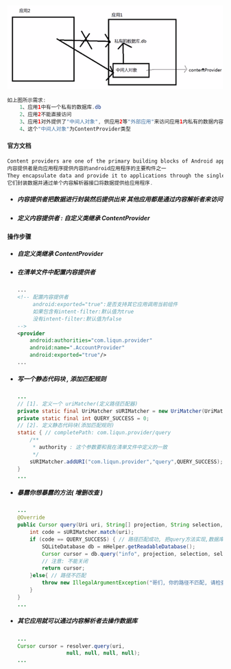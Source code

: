 ![](/assets/内容提供者原理.png)

```java
如上图所示需求:
    1、应用1中有一个私有的数据库.db
    2、应用2不能直接访问
    3、应用1对外提供了"中间人对象", 供应用2等"外部应用"来访问应用1内私有的数据内容
    4、这个"中间人对象"为ContentProvider类型
```

#### 官方文档

```java
Content providers are one of the primary building blocks of Android applications, providing content to applications. 
内容提供者是向应用程序提供内容的android应用程序的主要构件之一
They encapsulate data and provide it to applications through the single ContentResolver interface. 
它们封装数据并通过单个内容解析器接口将数据提供给应用程序.
```

* ##### 内容提供者把数据进行封装然后提供出来 其他应用都是通过内容解析者来访问
* ##### 定义内容提供者 : 自定义类继承 ContentProvider

#### 操作步骤

* ##### 自定义类继承 ContentProvider
* ##### 在清单文件中配置内容提供者

  ```xml
  ...
  <!-- 配置内容提供者
       android:exported="true":是否支持其它应用调用当前组件
       如果包含有intent-filter:默认值为true
       没有intent-filter:默认值为false
  -->
  <provider
      android:authorities="com.liqun.provider"
      android:name=".AccountProvider"
      android:exported="true"/>
  ...
  ```
* ##### 写一个静态代码块 , 添加匹配规则

  ```java
  ...
  // [1]. 定义一个 uriMatcher(定义路径匹配器)
  private static final UriMatcher sURIMatcher = new UriMatcher(UriMatcher.NO_MATCH);
  private static final int QUERY_SUCCESS = 0;
  // [2]. 定义静态代码块(添加匹配规则)
  static { // completePath: com.liqun.provider/query
      /**
       * authority : 这个参数要和我在清单文件中定义的一致
       */
      sURIMatcher.addURI("com.liqun.provider","query",QUERY_SUCCESS);
  }
  ...
  ```
* ##### 暴露你想暴露的方法\( 增删改查 \)

  ```java
  ...
  @Override
  public Cursor query(Uri uri, String[] projection, String selection, String[] selectionArgs, String sortOrder) {
      int code = sURIMatcher.match(uri);
      if (code == QUERY_SUCCESS) { // 路径匹配成功, 把query方法实现,数据库的查询方法,对数据库进行查询的操作,必须得获得sqliteDatabase对象
          SQLiteDatabase db = mHelper.getReadableDatabase();
          Cursor cursor = db.query("info", projection, selection, selectionArgs, null, null, sortOrder);
          // 注意: 不能关闭
          return cursor;
      }else{ // 路径不匹配
          throw new IllegalArgumentException("哥们, 你的路径不匹配, 请检查路径 . . .");
      }
  }
  ...
  ```
* ##### 其它应用就可以通过内容解析者去操作数据库

  ```java
  ...
  Cursor cursor = resolver.query(uri,
                  null, null, null, null);
  ...
  ```



